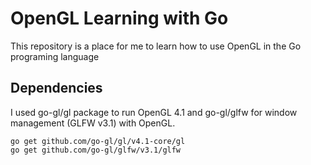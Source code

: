 # OpenGL Learning with Go
This repository is a place for me to learn how to use OpenGL in the Go
programing language

## Dependencies
I used go-gl/gl package to run OpenGL 4.1 and go-gl/glfw for window management
(GLFW v3.1) with OpenGL.
```
go get github.com/go-gl/gl/v4.1-core/gl
go get github.com/go-gl/glfw/v3.1/glfw
```
